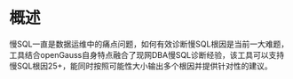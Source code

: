 # 概述<a name="ZH-CN_TOPIC_0000001196145060"></a>

慢SQL一直是数据运维中的痛点问题，如何有效诊断慢SQL根因是当前一大难题，工具结合openGauss自身特点融合了现网DBA慢SQL诊断经验，该工具可以支持慢SQL根因25+，能同时按照可能性大小输出多个根因并提供针对性的建议。

